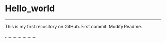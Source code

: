 # Hello_world
------------------------

This is my first repository on GitHub.
First commit. Modify Readme.

.........................
